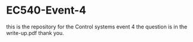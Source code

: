 # EC540-Event-4
this is the repository for the Control systems event 4 
the question is in the write-up.pdf
thank you.
